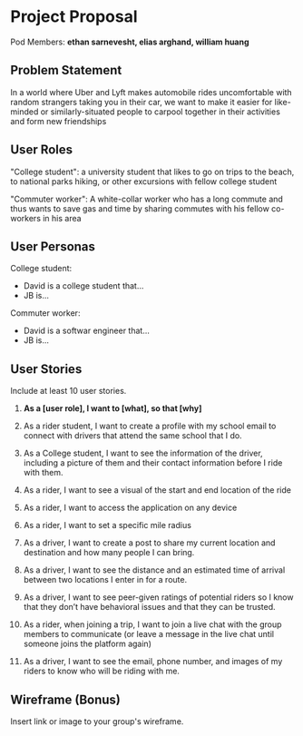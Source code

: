# Project Proposal

Pod Members: **ethan sarnevesht, elias arghand, william huang**

## Problem Statement

In a world where Uber and Lyft makes automobile rides uncomfortable with random strangers taking you in their car, we want to make it easier for like-minded or similarly-situated people to carpool together in their activities and form new friendships

## User Roles

"College student": a university student that likes to go on trips to the beach, to national parks hiking, or other excursions with fellow college student

"Commuter worker": A white-collar worker who has a long commute and thus wants to save gas and time by sharing commutes with his fellow co-workers in his area

## User Personas

College student:
* David is a college student that...
* JB is...

Commuter worker:
* David is a softwar engineer that...
* JB is...

## User Stories

Include at least 10 user stories.

1. **As a [user role], I want to [what], so that [why]**

1. As a rider student, I want to create a profile with my school email to connect with drivers that attend the same school that I do.
2. As a College student, I want to see the information of the driver, including a picture of them and their contact information before I ride with them. 
3. As a rider, I want to see a visual of the start and end location of the ride
4. As a rider, I want to access the application on any device
5. As a rider, I want to set a specific mile radius 
6. As a driver, I want to create a post to share my current location and destination and how many people I can bring.
7. As a driver, I want to see the distance and an estimated time of arrival between two locations I enter in for a route.
8. As a driver, I want to see peer-given ratings of potential riders so I know that they don’t have behavioral issues and that they can be trusted.
9. As a rider, when joining a trip, I want to join a live chat with the group members to communicate (or leave a message in the live chat until someone joins the platform again)
10. As a driver, I want to see the email, phone number, and images of my riders to know who will be riding with me.


## Wireframe (Bonus)

Insert link or image to your group's wireframe. 
